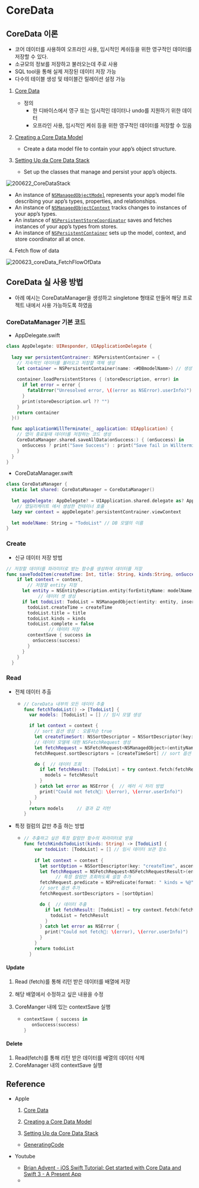 #  CoreData

##  CoreData 이론

- 코어 데이터를 사용하여 오프라인 사용, 임시적인 케쉬등을 위한 영구적인 데이터를 저장할 수 있다. 
- 소규모의 정보를 저장하고 불러오는데 주로 사용
- SQL tool을 통해 실제 저장된 데이터 저장 가능
- 다수의 테이블 생성 및 테이블간 릴레이션 설정 가능

1. [Core Data](https://developer.apple.com/documentation/coredata)
   - 정의
     - 한 디바이스에서 영구 또는 임시적인 데이터나 undo를 지원하기 위한 데이터
     - 오프라인 사용, 임시적인 케쉬 등을 위한 영구적인 데이터를 저장할 수 있음

2. [Creating a Core Data Model](https://developer.apple.com/documentation/coredata/creating_a_core_data_model)
   - Create a data model file to contain your app’s object structure.
3. [Setting Up da Core Data Stack](https://developer.apple.com/documentation/coredata/setting_up_a_core_data_stack)
   - Set up the classes that manage and persist your app’s objects.

![200622_CoreDataStack](../image/02_CoreData/200622_CoreDataStack.png)

- An instance of [`NSManagedObjectModel`](https://developer.apple.com/documentation/coredata/nsmanagedobjectmodel) represents your app’s model file describing your app’s types, properties, and relationships.
- An instance of [`NSManagedObjectContext`](https://developer.apple.com/documentation/coredata/nsmanagedobjectcontext) tracks changes to instances of your app’s types.
- An instance of [`NSPersistentStoreCoordinator`](https://developer.apple.com/documentation/coredata/nspersistentstorecoordinator) saves and fetches instances of your app’s types from stores.
- An instance of [`NSPersistentContainer`](https://developer.apple.com/documentation/coredata/nspersistentcontainer) sets up the model, context, and store coordinator all at once.

4. Fetch flow of data

![200623_coreData_FetchFlowOfData](../image/02_CoreData/200623_coreData_FetchFlowOfData.png)



## CoreData 실 사용 방법

- 아례 예시는 CoreDataManager을 생성하고 singletone 형태로 만들어 해당 프로젝트 내에서 사용 가능하도록 하였음



### CoreDataManager 기본 코드

- AppDelegate.swift

```swift
class AppDelegate: UIResponder, UIApplicationDelegate {
  
  lazy var persistentContrainer: NSPersistentContainer = { 
    // 지속적인 데이터를 불러오고 저장할 객체 생성
    let container = NSPersistentContainer(name: <#DBmodelNamm>) // 생성한 DB 모델이름
    
    container.loadPersistentStores { (storeDescription, error) in
      if let error = error {
        fatalError("Unresolved error, \((error as NSError).userInfo)")
      }
      print(storeDescription.url ?? "")
    }
    return container
  }()

  func applicationWillTerminate(_ application: UIApplication) { 
    // 앱이 종료될때 데이터를 저장하는 코드 생성
    CoreDataManager.shared.saveAllData(onSuccess:) { (onSuccess) in
      onSuccess ? print("Save Success") : print("Save fail in Willterminate")
    }
  }
}
```



- CoreDataManager.swift

```swift
class CoreDataManager {
  static let shared: CoreDataManager = CoreDataManager()
  
  let appDelegate: AppDelegate? = UIApplication.shared.delegate as? AppDelegate
	// 앱딜리케이트 에서 생성한 컨테이너 호출
  lazy var context = appDelegate?.persistentContrainer.viewContext 
  
  let modelName: String = "TodoList" // DB 모델의 이름
}

```



### Create

- 신규 데이터 저장 방법

```swift
// 저장할 데이터를 파라미터로 받는 함수를 생성하여 데이터를 저장
func saveTodoItem(createTime: Int, title: String, kinds:String, onSuccess: @escaping ((Bool) -> Void)) {
    if let context = context, 
  		// 저장할 entity 지정
      let entity = NSEntityDescription.entity(forEntityName: modelName, in: context) {
			// 데이터 셋 생성
      if let todoList: TodoList = NSManagedObject(entity: entity, insertInto: context) as? TodoList {
        todoList.createTime = createTime
        todoList.title = title
        todoList.kinds = kinds
        todoList.complete = false
				// 데이터 저장
        contextSave { success in
          onSuccess(success)
        }
      }
    }
  }
```



### Read

- 전체 데이터 추출

  - ```swift
    // CoreData 내부의 모든 데이터 추출
    func fetchTodoList() -> [TodoList] {
      var models: [TodoList] = [] // 임시 모델 생성
    
      if let context = context {
        // sort 옵션 생성 : 오름차순 true
        let createTimeSort: NSSortDescriptor = NSSortDescriptor(key: "createTime", ascending: true)
        // 데이터 모델에 대한 NSFetchRequest 생성
        let fetchRequest = NSFetchRequest<NSManagedObject>(entityName: modelName)
        fetchRequest.sortDescriptors = [createTimeSort] // sort 옵션 추가
    
        do {  // 데이터 조회 
          if let fetchResult: [TodoList] = try context.fetch(fetchRequest) as? [TodoList] {
            models = fetchResult
          }
        } catch let error as NSError {  // 에러 시 처리 방법
          print("Could not fetch🥺: \(error), \(error.userInfo)")
        }
      }
      return models 	// 결과 값 리턴
    }
    ```

    

- 특정 컬럼의 값만 추출 하는 방법

  - ```swift
    // 추출하고 싶은 특정 칼럼만 함수의 파라미터로 받음
    func fetchKindsTodoList(kinds: String) -> [TodoList] {
        var todoList: [TodoList] = [] // 임시 데이터 보관 장소
       
        if let context = context {
          let sortOption = NSSortDescriptor(key: "createTime", ascending: true) 
          let fetchRequest = NSFetchRequest<NSFetchRequestResult>(entityName: modelName)
    			// 특정 칼럼만 조회하도록 설정 추가
          fetchRequest.predicate = NSPredicate(format: " kinds = %@", NSString(string: kinds))
          // sort 옵션 추가
          fetchRequest.sortDescriptors = [sortOption]
    
          do {	// 데이터 추출
            if let fetchResult: [TodoList] = try context.fetch(fetchRequest) as? [TodoList]{
              todoList = fetchResult
            }
          } catch let error as NSError {
            print("Could not fetch🥺: \(error), \(error.userInfo)")
          }
        }
        return todoList
      }
    ```

    

#### Update

1. Read (fetch)를 통해 리턴 받은 데이터를 배열에 저장

2. 해당 배열에서 수정하고 싶은 내용을 수정

3. CoreManger 내에 있는 contextSave 실행

   - ```swift
     contextSave { success in
     	onSuccess(success)
     }
     ```

     

#### Delete

1. Read(fetch)를 통해 리턴 받은 데이터를 배열의 데이터 삭제
2. CoreManager 내의 contextSave 실행



## Reference 

- Apple

  1. [Core Data](https://developer.apple.com/documentation/coredata)

  2. [Creating a Core Data Model](https://developer.apple.com/documentation/coredata/creating_a_core_data_model)
  3. [Setting Up da Core Data Stack](https://developer.apple.com/documentation/coredata/setting_up_a_core_data_stack)

  - [GeneratingCode](https://developer.apple.com/documentation/coredata/modeling_data/generating_code)

- Youtube

  - [Brian Advent - iOS Swift Tutorial: Get started with Core Data and Swift 3 - A Present App](https://www.youtube.com/watch?v=bnxQQgHL1hM)
  - 

